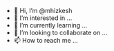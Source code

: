 - 👋 Hi, I’m @mhizkesh
- 👀 I’m interested in ...
- 🌱 I’m currently learning ...
- 💞️ I’m looking to collaborate on ...
- 📫 How to reach me ...

<!---
mhizkesh/mhizkesh is a ✨ special ✨ repository because its `README.md` (this file) appears on your GitHub profile.
You can click the Preview link to take a look at your changes.
--->
